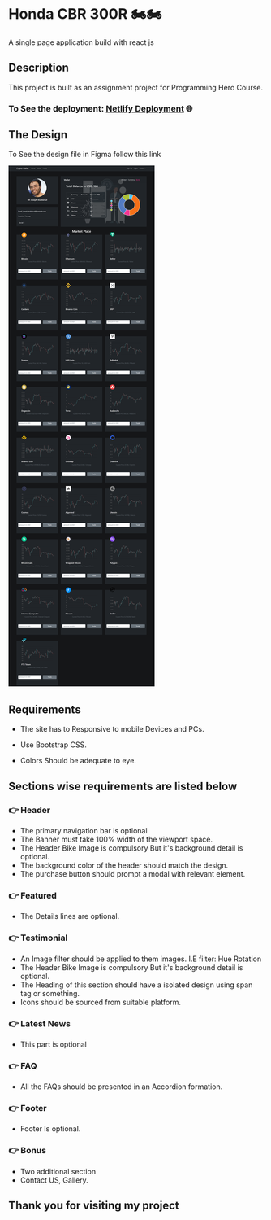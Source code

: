 # Honda CBR 300R 🏍🏍

A single page application build with react js

## Description

This project is built as an assignment project for Programming Hero Course.

### To See the deployment: [Netlify Deployment](https://epic-heyrovsky-22dae8.netlify.app/) 🌐

## The Design

To See the design file in Figma follow this link

![alt text](screanshot.png)

## Requirements

- The site has to Responsive to mobile Devices and PCs.

- Use Bootstrap CSS.

- Colors Should be adequate to eye.

## Sections wise requirements are listed below

### 👉 Header

- The primary navigation bar is optional
- The Banner must take 100% width of the viewport space.
- The Header Bike Image is compulsory But it's background detail is optional.
- The background color of the header should match the design.
- The purchase button should prompt a modal with relevant element.

### 👉 Featured

- The Details lines are optional.

### 👉 Testimonial

- An Image filter should be applied to them images. I.E filter: Hue Rotation
- The Header Bike Image is compulsory But it's background detail is optional.
- The Heading of this section should have a isolated design using span tag or
  something.
- Icons should be sourced from suitable platform.

### 👉 Latest News

- This part is optional

### 👉 FAQ

- All the FAQs should be presented in an Accordion formation.

### 👉 Footer

- Footer Is optional.

### 👉 Bonus

- Two additional section
- Contact US, Gallery.

## Thank you for visiting my project
